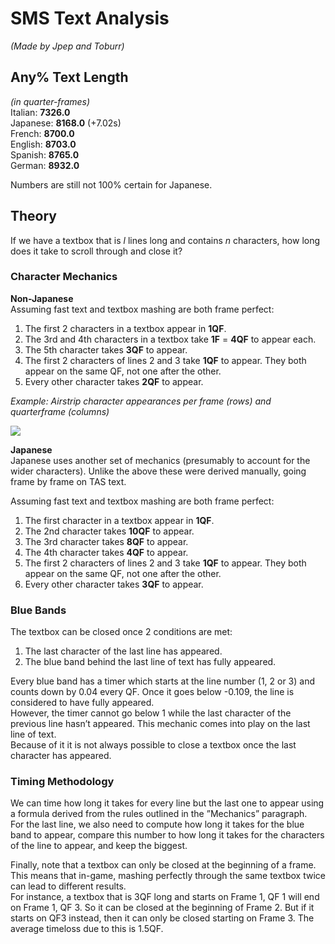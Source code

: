 # SMS Text Analysis

*(Made by Jpep and Toburr)*

## Any% Text Length
*(in quarter-frames)*  
Italian: **7326.0**  
Japanese: **8168.0** (+7.02s)  
French: **8700.0**  
English: **8703.0**  
Spanish: **8765.0**  
German: **8932.0**  

Numbers are still not 100% certain for Japanese.

## Theory

If we have a textbox that is *l* lines long and contains *n* characters, how long does it take to scroll through and close it?

### Character Mechanics

**Non-Japanese**  
Assuming fast text and textbox mashing are both frame perfect:
1. The first 2 characters in a textbox appear in **1QF**.
2. The 3rd and 4th characters in a textbox take **1F** = **4QF** to appear each.
3. The 5th character takes **3QF** to appear.
4. The first 2 characters of lines 2 and 3 take **1QF** to appear. They both
appear on the same QF, not one after the other.
5. Every other character takes **2QF** to appear.

*Example: Airstrip character appearances per frame (rows) and quarterframe (columns)*

![](https://cdn.discordapp.com/attachments/529145099003887618/934195613950681149/AirstripScrollExample.png)

**Japanese**  
Japanese uses another set of mechanics (presumably to account for the wider characters). Unlike the above these were derived manually, going frame by frame on TAS text.

Assuming fast text and textbox mashing are both frame perfect:
1. The first character in a textbox appear in **1QF**.
2. The 2nd character takes **10QF** to appear.
3. The 3rd character takes **8QF** to appear.
4. The 4th character takes **4QF** to appear.
5. The first 2 characters of lines 2 and 3 take **1QF** to appear. They both
appear on the same QF, not one after the other.
6. Every other character takes **3QF** to appear.

### Blue Bands
The textbox can be closed once 2 conditions are met:
1) The last character of the last line has appeared.
2) The blue band behind the last line of text has fully appeared.

Every blue band has a timer which starts at the line number (1, 2 or 3) and counts down by 0.04 every QF. Once it goes below -0.109, the line is considered to have fully appeared.  
However, the timer cannot go below 1 while the last character of the previous line hasn’t appeared. This mechanic comes into play on the last line of text.  
Because of it it is
not always possible to close a textbox once the last character has appeared.

### Timing Methodology
We can time how long it takes for every line but the last one to appear using a formula derived from the rules outlined in the ”Mechanics” paragraph.  
For the last line, we also need to compute how long it takes for the blue band to appear, compare this number to how long it takes for the characters of the line to appear, and keep the biggest.

Finally, note that a textbox can only be closed at the beginning of
a frame. This means that in-game, mashing perfectly through the same
textbox twice can lead to different results.  
For instance, a textbox that is 3QF long and starts on Frame 1, QF 1 will end on Frame 1, QF 3. So it can be closed at the beginning of Frame 2. But
if it starts on QF3 instead, then it can only be closed starting on Frame 3.
The average timeloss due to this is 1.5QF.
